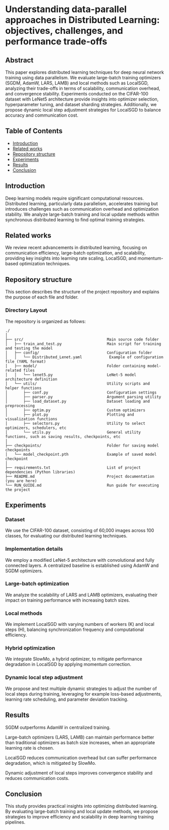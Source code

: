 # Understanding data-parallel approaches in Distributed Learning: objectives, challenges, and performance trade-offs

## Abstract

This paper explores distributed learning techniques for deep neural network training using data parallelism. We evaluate large-batch training optimizers (SGDM, AdamW, LARS, LAMB) and local methods such as LocalSGD, analyzing their trade-offs in terms of scalability, communication overhead, and convergence stability. Experiments conducted on the CIFAR-100 dataset with LeNet5 architecture provide insights into optimizer selection, hyperparameter tuning, and dataset sharding strategies. Additionally, we propose dynamic local step adjustment strategies for LocalSGD to balance accuracy and communication cost.

## Table of Contents

- [Introduction](#introduction)  
- [Related works](#related-works)
- [Repository structure](#repository-structure) 
- [Experiments](#experiments)  
- [Results](#results)  
- [Conclusion](#conclusion) 

## Introduction

Deep learning models require significant computational resources. Distributed learning, particularly data parallelism, accelerates training but introduces challenges such as communication overhead and optimization stability. We analyze large-batch training and local update methods within synchronous distributed learning to find optimal training strategies.

## Related works

We review recent advancements in distributed learning, focusing on communication efficiency, large-batch optimization, and scalability, providing key insights into learning rate scaling, LocalSGD, and momentum-based optimization techniques.

## Repository structure

This section describes the structure of the project repository and explains the purpose of each file and folder.

### Directory Layout

The repository is organized as follows:

```
./
│
├── src/                                     Main source code folder
│   ├── train_and_test.py                    Main script for training and testing the model
│   ├── config/                              Configuration folder
│   │   └── Distributed_Lenet.yaml            Example of configuration file (YAML format)
│   ├── model/                               Folder containing model-related files
│   │   └── lenet5.py                        LeNet-5 model architecture definition
│   └── utils/                               Utility scripts and helper functions
│       ├── conf.py                          Configuration settings
│       ├── parser.py                        Argument parsing utility
│       ├── load_dataset.py                  Dataset loading and preprocessing
│       ├── optim.py                         Custom optimizers 
│       ├── plot.py                          Plotting and visualization functions
│       ├── selectors.py                     Utility to select optimizers, schedulers, etc
│       └── utils.py                         General utility functions, such as saving results, checkpoints, etc
│
├── checkpoints/                             Folder for saving model checkpoints
│   └── model_checkpoint.pth                 Example of saved model checkpoint
│
├── requirements.txt                         List of project dependencies (Python libraries)
├── README.md                                Project documentation (you are here)
└── RUN_GUIDE.md                             Run guide for executing the project

```


## Experiments

### Dataset

We use the CIFAR-100 dataset, consisting of 60,000 images across 100 classes, for evaluating our distributed learning techniques.

### Implementation details

We employ a modified LeNet-5 architecture with convolutional and fully connected layers. A centralized baseline is established using AdamW and SGDM optimizers.

### Large-batch optimization

We analyze the scalability of LARS and LAMB optimizers, evaluating their impact on training performance with increasing batch sizes.

### Local methods

We implement LocalSGD with varying numbers of workers (K) and local steps (H), balancing synchronization frequency and computational efficiency.

### Hybrid optimization

We integrate SlowMo, a hybrid optimizer, to mitigate performance degradation in LocalSGD by applying momentum correction.

### Dynamic local step adjustment

We propose and test multiple dynamic strategies to adjust the number of local steps during training, leveraging for example loss-based adjustments, learning rate scheduling, and parameter deviation tracking.

## Results

SGDM outperforms AdamW in centralized training.

Large-batch optimizers (LARS, LAMB) can maintain performance better than traditional optimizers as batch size increases, when an appropriate learning rate is chosen.

LocalSGD reduces communication overhead but can suffer performance degradation, which is mitigated by SlowMo.

Dynamic adjustment of local steps improves convergence stability and reduces communication costs.

## Conclusion

This study provides practical insights into optimizing distributed learning. By evaluating large-batch training and local update methods, we propose strategies to improve efficiency and scalability in deep learning training pipelines.




